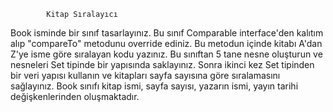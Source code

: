 
            Kitap Sıralayıcı
Book isminde bir sınıf tasarlayınız. Bu sınıf Comparable interface'den kalıtım alıp 
"compareTo" metodunu override ediniz. Bu metodun içinde kitabı A'dan Z'ye isme göre sıralayan kodu yazınız. 
Bu sınıftan 5 tane nesne oluşturun ve nesneleri Set tipinde bir yapısında saklayınız. 
Sonra ikinci kez Set tipinden bir veri yapısı kullanın ve kitapları sayfa sayısına göre sıralamasını sağlayınız.
Book sınıfı kitap ismi, sayfa sayısı, yazarın ismi, yayın tarihi değişkenlerinden oluşmaktadır.
